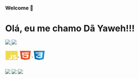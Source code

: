 ### Welcome 👋

<h1>Olá, eu me chamo Dã Yaweh!!!</h1>


 <div style = "display: inline-block">
  <a href="https://github.com/dayaweh">
  <img height="180em" src="https://github-readme-stats.vercel.app/api?username=dayaweh&show_icons=true&theme=dark&include_all_commits=true&count_private=true"/>
  <img height="160em" src="https://github-readme-stats.vercel.app/api/top-langs/?username=dayaweh&layout=compact&langs_count=7&theme=dark"/>
 </div>

  
  <div style="display: inline_block"><br>
  <img align="center" alt="dayaweh-Js" height="30" width="40" src="https://raw.githubusercontent.com/devicons/devicon/master/icons/javascript/javascript-plain.svg">
  <img align="center" alt="dayaweh-HTML" height="30" width="40" src="https://raw.githubusercontent.com/devicons/devicon/master/icons/html5/html5-original.svg">
  <img align="center" alt="dayaweh-CSS" height="30" width="40" src="https://raw.githubusercontent.com/devicons/devicon/master/icons/css3/css3-original.svg">
  </div>
  
   ##
    
  <div style = "margin-top: 15px"> 
  <a href=https://www.instagram.com/pv.dayaweh_coelho/" target="_blank"><img src="https://img.shields.io/badge/-Instagram-%23E4405F?style=for-the-badge&logo=instagram&logoColor=white" target="_blank"></a>
 <a href="https://discord.com/channels/@me" target="_blank"><img src="https://img.shields.io/badge/Discord-7289DA?style=for-the-badge&logo=discord&logoColor=white" target="_blank"></a> 
  <a href = "mailto:dayaweh27@gmail.com"><img src="https://img.shields.io/badge/-Gmail-%23333?style=for-the-badge&logo=gmail&logoColor=white" target="_blank"></a>
    </div>
